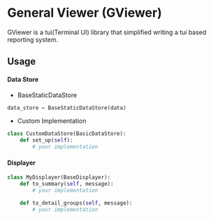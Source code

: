 # General Viewer (GViewer)

GViewer is a tui(Terminal UI) library that simplified writing a tui based reporting system.


## Usage
#### Data Store
- BaseStaticDataStore
```python
data_store = BaseStaticDataStore(data)
```
- Custom Implementation
```python
class CustomDataStore(BasicDataStore):
    def set_up(self):
        # your implementation
```

#### Displayer
```python
class MyDisplayer(BaseDisplayer):
    def to_summary(self, message):
        # your implementation

    def to_detail_groups(self, message):
        # your implementation
```
